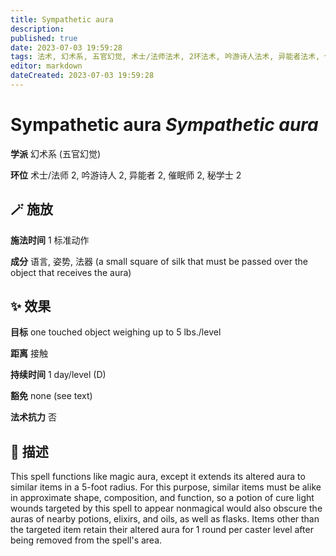```yaml
---
title: Sympathetic aura
description: 
published: true
date: 2023-07-03 19:59:28
tags: 法术, 幻术系, 五官幻觉, 术士/法师法术, 2环法术, 吟游诗人法术, 异能者法术, 催眠师法术, 秘学士法术
editor: markdown
dateCreated: 2023-07-03 19:59:28
---
```


# **Sympathetic aura** *Sympathetic aura*

**学派** 幻术系 (五官幻觉) 

**环位** 术士/法师 2, 吟游诗人 2, 异能者 2, 催眠师 2, 秘学士 2

## 🪄 施放

**施法时间** 1 标准动作

**成分** 语言, 姿势, 法器 (a small square of silk that must be passed over the object that receives the aura)

## ✨ 效果 

**目标** one touched object weighing up to 5 lbs./level 

**距离** 接触  

**持续时间** 1 day/level (D) 

**豁免** none (see text)

**法术抗力** 否

## 📖 描述

This spell functions like magic aura, except it extends its altered aura to similar items in a 5-foot radius. For this purpose, similar items must be alike in approximate shape, composition, and function, so a potion of cure light wounds targeted by this spell to appear nonmagical would also obscure the auras of nearby potions, elixirs, and oils, as well as flasks. Items other than the targeted item retain their altered aura for 1 round per caster level after being removed from the spell's area.
    